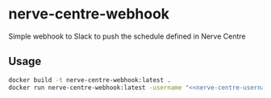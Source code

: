 # nerve-centre-webhook
Simple webhook to Slack to push the schedule defined in Nerve Centre

## Usage

```bash
docker build -t nerve-centre-webhook:latest .
docker run nerve-centre-webhook:latest -username "<<nerve-centre-username>>" -password "<<nerve-centre-password>>" --webhook "<<slack-webhook-url>>"
```
